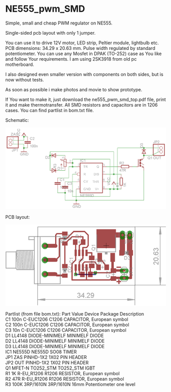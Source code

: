 # NE555_pwm_SMD
Simple, small and cheap PWM regulator on NE555.

Single-sided pcb layout with only 1 jumper.

You can use it to drive 12V motor, LED strip, Peltier module, lightbulb etc.
PCB dimensions: 34.29 x 20.63 mm. 
Pulse width regulated by standard potentiometer.
You can use any Mosfet in DPAK (TO-252) case as You like and follow Your requirements. I am using 2SK3918 from old pc motherboard.

I also designed even smaller version with components on both sides, but is now without tests. 

As soon as possible i make photos and movie to show prototype.

If You want to make it, just download the ne555_pwm_smd_top.pdf file, print it and make thermotransfer.
All SMD resistors and capacitors are in 1206 cases.
You can find partlist in bom.txt file.

Schematic:

  ![alt tag](https://raw.githubusercontent.com/virtmedia/NE555_pwm_SMD/master/schematic.png)

PCB layout:

  ![alt tag](https://raw.githubusercontent.com/virtmedia/NE555_pwm_SMD/master/pcb_layout.png)
  
Partlist (from file bom.txt):
Part Value  Device         Package   Description                  
C1   100n   C-EUC1206      C1206     CAPACITOR, European symbol   
C2   100n   C-EUC1206      C1206     CAPACITOR, European symbol   
C3   10n    C-EUC1206      C1206     CAPACITOR, European symbol   
D1   LL4148 DIODE-MINIMELF MINIMELF  DIODE                        
D2   LL4148 DIODE-MINIMELF MINIMELF  DIODE                        
D3   LL4148 DIODE-MINIMELF MINIMELF  DIODE                        
IC1  NE555D NE555D         SO08      TIMER                        
JP1  ZAS    PINHD-1X2      1X02      PIN HEADER                   
JP2  OUT    PINHD-1X2      1X02      PIN HEADER                   
Q1   MFET-N 	TO252_STM  TO252_STM IGBT                         
R1   1K     R-EU_R1206     R1206     RESISTOR, European symbol    
R2   47R    R-EU_R1206     R1206     RESISTOR, European symbol    
R3   100K   3RP/1610N      3RP/1610N 16mm Potentiometer one level 
